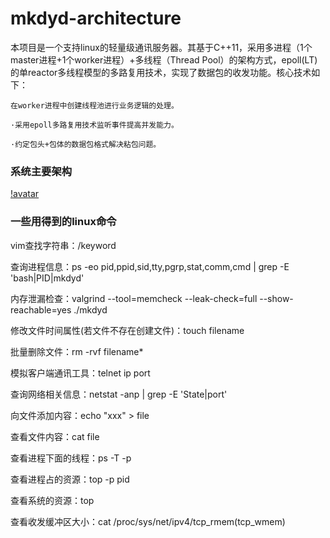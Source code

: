# mkdyd-architecture
本项目是一个支持linux的轻量级通讯服务器。其基于C++11，采用多进程（1个master进程+1个worker进程）+多线程（Thread Pool）的架构方式，epoll(LT)的单reactor多线程模型的多路复用技术，实现了数据包的收发功能。核心技术如下：

```
在worker进程中创建线程池进行业务逻辑的处理。

·采用epoll多路复用技术监听事件提高并发能力。

·约定包头+包体的数据包格式解决粘包问题。
```

### 系统主要架构 
[!avatar](img/mkdyd.png)

### 一些用得到的linux命令  
vim查找字符串：/keyword

查询进程信息：ps -eo pid,ppid,sid,tty,pgrp,stat,comm,cmd | grep -E 'bash|PID|mkdyd'

内存泄漏检查：valgrind --tool=memcheck --leak-check=full --show-reachable=yes ./mkdyd

修改文件时间属性(若文件不存在创建文件)：touch filename

批量删除文件：rm -rvf filename*

模拟客户端通讯工具：telnet ip port  

查询网络相关信息：netstat -anp | grep -E 'State|port'

向文件添加内容：echo "xxx" > file

查看文件内容：cat file

查看进程下面的线程：ps -T -p <pid>

查看进程占的资源：top -p pid

查看系统的资源：top

查看收发缓冲区大小：cat /proc/sys/net/ipv4/tcp_rmem(tcp_wmem)

